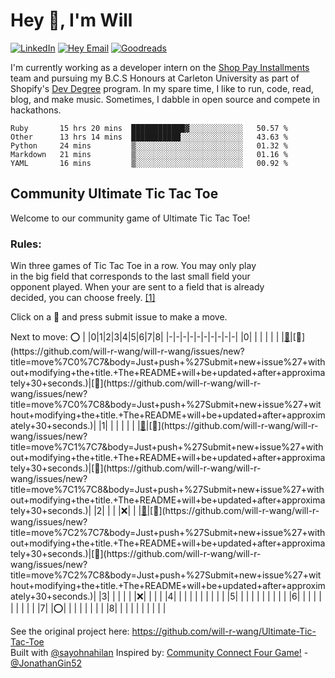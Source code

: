 # Hey 👋, I'm Will

<!-- --- Social Icons --- -->
[![LinkedIn](https://img.shields.io/badge/LinkedIn-blue?style=flat&logo=Linkedin&logoColor=white&link=https://www.linkedin.com/in/will-r-wang/)](https://www.linkedin.com/in/will-r-wang/) 
[![Hey Email](https://img.shields.io/badge/Hey-5522fa?style=flat&logo=Hey&logoColor=white&link=mailto:william.wang@hey.com)](mailto:william.wang@hey.com) 
[![Goodreads](https://img.shields.io/badge/Goodreads-9e7000?style=flat&logo=Goodreads&logoColor=white&link=http://goodreads.com/willrwang)](http://goodreads.com/willrwang)  

<!-- --- About Me --- -->	
I'm currently working as a developer intern on the <a title='Installments' target="_blank" rel="noopener" href="https://www.shopify.com/shop-pay-installments">Shop Pay Installments</a> team and pursuing my B.C.S Honours at Carleton University as part of Shopify's <a title='Dev Degree' target="_blank" rel="noopener" href="https://devdegree.ca/">Dev Degree</a> program. In my spare time, I like to run, code, read, blog, and make music. Sometimes, I dabble in open source and compete in hackathons.  

<!--START_SECTION:waka-->
```text
Ruby       15 hrs 20 mins  ████████████▓░░░░░░░░░░░░   50.57 % 
Other      13 hrs 14 mins  ███████████░░░░░░░░░░░░░░   43.63 % 
Python     24 mins         ▒░░░░░░░░░░░░░░░░░░░░░░░░   01.32 % 
Markdown   21 mins         ▒░░░░░░░░░░░░░░░░░░░░░░░░   01.16 % 
YAML       16 mins         ▒░░░░░░░░░░░░░░░░░░░░░░░░   00.92 % 
```
<!--END_SECTION:waka-->

## Community Ultimate Tic Tac Toe
Welcome to our community game of Ultimate Tic Tac Toe!  

### Rules:
Win three games of Tic Tac Toe in a row. You may only play  
in the big field that corresponds to the last small field your  
opponent played. When your are sent to a field that is already  
decided, you can choose freely. [[1]](https://bejofo.net/ttt)  

Click on a 👾 and press submit issue to make a move.  


Next to move: ⭕️
| |0|1|2|3|4|5|6|7|8|
|-|-|-|-|-|-|-|-|-|-|
|0| | | | | | |[👾](https://github.com/will-r-wang/will-r-wang/issues/new?title=move%7C0%7C6&body=Just+push+%27Submit+new+issue%27+without+modifying+the+title.+The+README+will+be+updated+after+approximately+30+seconds.)|[👾](https://github.com/will-r-wang/will-r-wang/issues/new?title=move%7C0%7C7&body=Just+push+%27Submit+new+issue%27+without+modifying+the+title.+The+README+will+be+updated+after+approximately+30+seconds.)|[👾](https://github.com/will-r-wang/will-r-wang/issues/new?title=move%7C0%7C8&body=Just+push+%27Submit+new+issue%27+without+modifying+the+title.+The+README+will+be+updated+after+approximately+30+seconds.)|
|1| | | | | | |[👾](https://github.com/will-r-wang/will-r-wang/issues/new?title=move%7C1%7C6&body=Just+push+%27Submit+new+issue%27+without+modifying+the+title.+The+README+will+be+updated+after+approximately+30+seconds.)|[👾](https://github.com/will-r-wang/will-r-wang/issues/new?title=move%7C1%7C7&body=Just+push+%27Submit+new+issue%27+without+modifying+the+title.+The+README+will+be+updated+after+approximately+30+seconds.)|[👾](https://github.com/will-r-wang/will-r-wang/issues/new?title=move%7C1%7C8&body=Just+push+%27Submit+new+issue%27+without+modifying+the+title.+The+README+will+be+updated+after+approximately+30+seconds.)|
|2| | | |❌| | |[👾](https://github.com/will-r-wang/will-r-wang/issues/new?title=move%7C2%7C6&body=Just+push+%27Submit+new+issue%27+without+modifying+the+title.+The+README+will+be+updated+after+approximately+30+seconds.)|[👾](https://github.com/will-r-wang/will-r-wang/issues/new?title=move%7C2%7C7&body=Just+push+%27Submit+new+issue%27+without+modifying+the+title.+The+README+will+be+updated+after+approximately+30+seconds.)|[👾](https://github.com/will-r-wang/will-r-wang/issues/new?title=move%7C2%7C8&body=Just+push+%27Submit+new+issue%27+without+modifying+the+title.+The+README+will+be+updated+after+approximately+30+seconds.)|
|3| | | | | |❌| | | |
|4| | | | | | | | | |
|5| | | | | | | | | |
|6| | | | | | | | | |
|7| |⭕️| | | | | | | |
|8| | | | | | | | | |

See the original project here: https://github.com/will-r-wang/Ultimate-Tic-Tac-Toe  
Built with [@sayohnahilan](https://github.com/sayohnahilan)
Inspired by: [Community Connect Four Game!](https://github.com/JonathanGin52/JonathanGin52/) - [@JonathanGin52](https://github.com/jonathangin52)